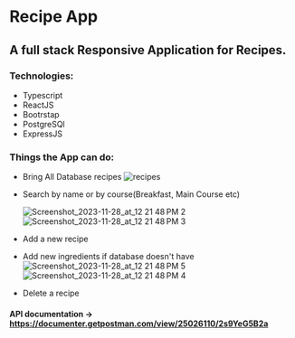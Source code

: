 # Recipe App 

## A full stack Responsive Application for Recipes. 

### Technologies:

* Typescript
* ReactJS
* Bootrstap
* PostgreSQl
* ExpressJS

### Things the App can do:

* Bring All Database recipes
![recipes](https://github.com/effiets/recipePernApp/assets/99123231/f9b24365-84b1-4988-b5c2-16629dc5325f)

* Search by name or by course(Breakfast, Main Course etc)

  ![Screenshot_2023-11-28_at_12 21 48 PM 2](https://github.com/effiets/recipePernApp/assets/99123231/f162cac1-1a45-420b-8f2b-eb5eceb56394)
![Screenshot_2023-11-28_at_12 21 48 PM 3](https://github.com/effiets/recipePernApp/assets/99123231/a162f4f9-90e7-43af-874a-2a5a66ae0a3e)

* Add a new recipe
* Add new ingredients if database doesn't have
![Screenshot_2023-11-28_at_12 21 48 PM 5](https://github.com/effiets/recipePernApp/assets/99123231/11b9c77b-2821-476e-aa68-2f1b762708b5)
![Screenshot_2023-11-28_at_12 21 48 PM 4](https://github.com/effiets/recipePernApp/assets/99123231/55947cee-8864-4d6c-8b56-cabbecb92efe)

* Delete a recipe


#### API documentation -> https://documenter.getpostman.com/view/25026110/2s9YeG5B2a

